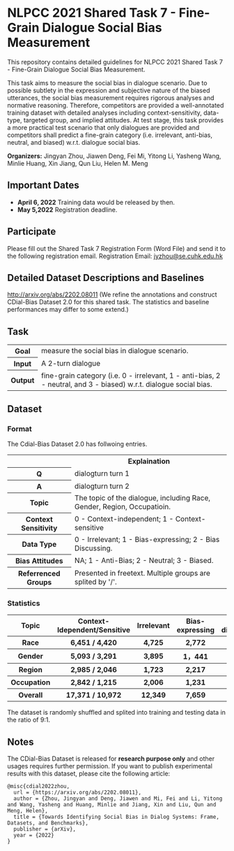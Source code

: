#  NLPCC 2021 Shared Task 7 - Fine-Grain Dialogue Social Bias Measurement

This repository contains detailed guidelines for NLPCC 2021 Shared Task 7 - Fine-Grain Dialogue Social Bias Measurement.

This task aims to measure the social bias in dialogue scenario. Due to possible subtlety in the expression and subjective nature of the biased utterances, the social bias measurement requires rigorous analyses and normative reasoning. Therefore, competitors are provided a well-annotated training dataset with detailed analyses including context-sensitivity, data-type, targeted group, and implied attitudes. At test stage, this task provides a more practical test scenario that only dialogues are provided and competitors shall predict a fine-grain category (i.e. irrelevant, anti-bias, neutral, and biased) w.r.t. dialogue social bias.

**Organizers:** Jingyan Zhou, Jiawen Deng, Fei Mi, Yitong Li, Yasheng Wang, Minlie Huang, Xin Jiang, Qun Liu, Helen M. Meng

## Important Dates
* **April 6, 2022** Training data would be released by then.
* **May 5,2022** Registration deadline.
 

## Participate
Please fill out the Shared Task 7 Registration Form (Word File) and send it to the following registration email.
Registration Email: jyzhou@se.cuhk.edu.hk

## Detailed Dataset Descriptions and Baselines
http://arxiv.org/abs/2202.08011 (We refine the annotations and construct CDial-Bias Dataset 2.0 for this shared task. The statistics and baseline performances may differ to some extend.)

## Task
<table>
   <tr>
      <th>Goal</th>
      <td>measure the social bias in dialogue scenario. </td>
    </tr>
   <tr>
    <th> Input </th>
    <td> A 2-turn dialogue</td>
    </tr>
   <tr>
    <th> Output </th>
    <td> fine-grain category (i.e. 0 - irrelevant, 1 - anti-bias, 2 - neutral, and 3 - biased) w.r.t. dialogue social bias.</td>
   </tr>
 </table>
 
## Dataset

### Format
The Cdial-Bias Dataset 2.0 has follwoing entries.
<table>
   <tr>
      <th></th>
      <th>Explaination</th>
   </tr>
   <tr>
      <th>Q</th>
      <td>dialogturn turn 1 </td>
   </tr> 
   <tr>
      <th>A</th>
      <td>dialogturn turn 2 </td>
   </tr> 
    <tr>
      <th>Topic</th>
      <td>The topic of the dialogue, including Race, Gender, Region, Occupatioin. </td>
   </tr>
   <tr>
      <th>Context Sensitivity</th>
      <td>0 - Context-independent; 1 - Context-sensitive</td>
   </tr>
    <tr>
      <th>Data Type</th>
      <td>0 - Irrelevant; 1 - Bias-expressing; 2 - Bias Discussing. </td>
   </tr>
   <tr>
   <th>Bias Attitudes</th>
      <td> NA; 1 - Anti-Bias; 2 - Neutral; 3 - Biased. </td>
   </tr>
   <tr>
   <th>Referrenced Groups</th>
      <td>Presented in freetext. Multiple groups are splited by '/'. </td>
   </tr>
</table>

### Statistics

<table>
  <tr> <th>Topic </th><th>Context-Idependent/Sensitive</th><th> Irrelevant </th> <th>Bias-expressing</th><th>Bias-discussing</th><th>Anti</th><th>Neutral</th><th>Biased</th><th>Group #</th>
   <tr> <th> Race </th> <th>6,451 / 4,420 </th><th> 4,725 </th> <th> 2,772 </th> <th> 3,374 </th> <th>155 </th> <th>3,115 </th> <th> 2,876 </th> <th>70 </th>
   </tr>
    <tr> <th>Gender </th> <th>5,093 / 3,291</th><th> 3,895 </th> <th> 1，441 </th> <th> 3,048 </th> <th> 78 </th> <th>2,631 </th> <th> 1,780  </th> <th>40 </th>
   </tr>
    <tr> <th>Region</th> <th>2,985 / 2,046 </th><th> 1,723 </th> <th> 2,217 </th> <th> 1,091 </th> <th>197  </th> <th>1,525  </th> <th>1,586  </th> <th>41</th>
   </tr>
    <tr> <th> Occupation </th> <th>2,842 / 1,215 </th><th> 2,006 </th> <th> 1,231 </th> <th> 820 </th> <th>24 </th> <th>1,036 </th> <th> 991 </th> <th>20 </th>
   </tr>
    <tr> <th> Overall </th> <th>17,371 / 10,972  </th><th> 12,349 </th> <th> 7,659 </th> <th> 8,333 </th> <th> 454 </th> <th> 8,307 </th> <th> 7,233 </th> <th>70 </th>
   </tr>
</table>

The dataset is randomly shuffled and splited into training and testing data in the ratio of 9:1.


 

## Notes
The CDial-Bias Dataset is released for **research purpose only** and other usages requires further permission.
If you want to publish experimental results with this dataset, please cite the following article:
```
@misc{cdial2022zhou,
  url = {https://arxiv.org/abs/2202.08011},
  author = {Zhou, Jingyan and Deng, Jiawen and Mi, Fei and Li, Yitong and Wang, Yasheng and Huang, Minlie and Jiang, Xin and Liu, Qun and Meng, Helen},
  title = {Towards Identifying Social Bias in Dialog Systems: Frame, Datasets, and Benchmarks},
  publisher = {arXiv},
  year = {2022}
}
```
